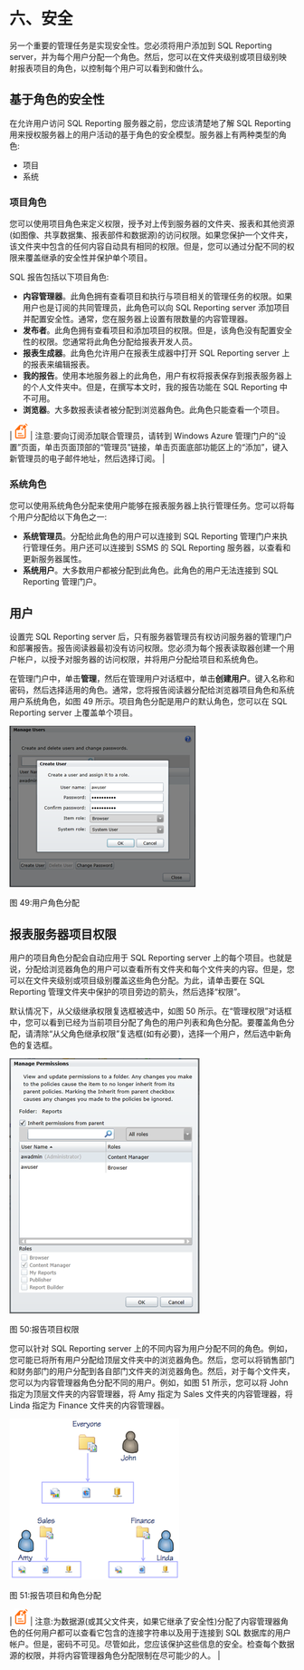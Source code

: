 # 六、安全

另一个重要的管理任务是实现安全性。您必须将用户添加到 SQL Reporting server，并为每个用户分配一个角色。然后，您可以在文件夹级别或项目级别映射报表项目的角色，以控制每个用户可以看到和做什么。

## 基于角色的安全性

在允许用户访问 SQL Reporting 服务器之前，您应该清楚地了解 SQL Reporting 用来授权服务器上的用户活动的基于角色的安全模型。服务器上有两种类型的角色:

*   项目
*   系统

### 项目角色

您可以使用项目角色来定义权限，授予对上传到服务器的文件夹、报表和其他资源(如图像、共享数据集、报表部件和数据源)的访问权限。如果您保护一个文件夹，该文件夹中包含的任何内容自动具有相同的权限。但是，您可以通过分配不同的权限来覆盖继承的安全性并保护单个项目。

SQL 报告包括以下项目角色:

*   **内容管理器**。此角色拥有查看项目和执行与项目相关的管理任务的权限。如果用户也是订阅的共同管理员，此角色可以向 SQL Reporting server 添加项目并配置安全性。通常，您在服务器上设置有限数量的内容管理器。
*   **发布者**。此角色拥有查看项目和添加项目的权限。但是，该角色没有配置安全性的权限。您通常将此角色分配给报表开发人员。
*   **报表生成器**。此角色允许用户在报表生成器中打开 SQL Reporting server 上的报表来编辑报表。
*   **我的报告**。使用本地服务器上的此角色，用户有权将报表保存到报表服务器上的个人文件夹中。但是，在撰写本文时，我的报告功能在 SQL Reporting 中不可用。
*   **浏览器**。大多数报表读者被分配到浏览器角色。此角色只能查看一个项目。

| ![](img/image001.png) | 注意:要向订阅添加联合管理员，请转到 Windows Azure 管理门户的“设置”页面，单击页面顶部的“管理员”链接，单击页面底部功能区上的“添加”，键入新管理员的电子邮件地址，然后选择订阅。 |

### 系统角色

您可以使用系统角色分配来使用户能够在报表服务器上执行管理任务。您可以将每个用户分配给以下角色之一:

*   **系统管理员**。分配给此角色的用户可以连接到 SQL Reporting 管理门户来执行管理任务。用户还可以连接到 SSMS 的 SQL Reporting 服务器，以查看和更新服务器属性。
*   **系统用户**。大多数用户都被分配到此角色。此角色的用户无法连接到 SQL Reporting 管理门户。

## 用户

设置完 SQL Reporting server 后，只有服务器管理员有权访问服务器的管理门户和部署报告。报告阅读器最初没有访问权限。您必须为每个报表读取器创建一个用户帐户，以授予对服务器的访问权限，并将用户分配给项目和系统角色。

在管理门户中，单击**管理**，然后在管理用户对话框中，单击**创建用户**。键入名称和密码，然后选择适用的角色。通常，您将报告阅读器分配给浏览器项目角色和系统用户系统角色，如图 49 所示。项目角色分配是用户的默认角色，您可以在 SQL Reporting server 上覆盖单个项目。

![](img/image053.png)

图 49:用户角色分配

## 报表服务器项目权限

用户的项目角色分配会自动应用于 SQL Reporting server 上的每个项目。也就是说，分配给浏览器角色的用户可以查看所有文件夹和每个文件夹的内容。但是，您可以在文件夹级别或项目级别覆盖这些角色分配。为此，请单击要在 SQL Reporting 管理文件夹中保护的项目旁边的箭头，然后选择“权限”。

默认情况下，从父级继承权限复选框被选中，如图 50 所示。在“管理权限”对话框中，您可以看到已经为当前项目分配了角色的用户列表和角色分配。要覆盖角色分配，请清除“从父角色继承权限”复选框(如有必要)，选择一个用户，然后选中新角色的复选框。

![](img/image054.png)

图 50:报告项目权限

您可以针对 SQL Reporting server 上的不同内容为用户分配不同的角色。例如，您可能已将所有用户分配给顶层文件夹中的浏览器角色。然后，您可以将销售部门和财务部门的用户分配到各自部门文件夹的浏览器角色。然后，对于每个文件夹，您可以为内容管理器角色分配不同的用户。例如，如图 51 所示，您可以将 John 指定为顶层文件夹的内容管理器，将 Amy 指定为 Sales 文件夹的内容管理器，将 Linda 指定为 Finance 文件夹的内容管理器。

![](img/image055.png)

图 51:报告项目和角色分配

| ![](img/image008.png) | 注意:为数据源(或其父文件夹，如果它继承了安全性)分配了内容管理器角色的任何用户都可以查看它包含的连接字符串以及用于连接到 SQL 数据库的用户帐户。但是，密码不可见。尽管如此，您应该保护这些信息的安全。检查每个数据源的权限，并将内容管理器角色分配限制在尽可能少的人。 |